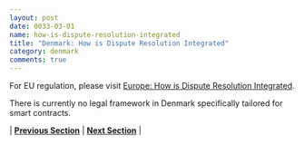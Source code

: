 ```yaml
---
layout: post
date: 0033-03-01
name: how-is-dispute-resolution-integrated
title: "Denmark: How is Dispute Resolution Integrated"
category: denmark
comments: true
---
```


For EU regulation, please visit [Europe: How is Dispute Resolution Integrated](https://neo-project.github.io/global-blockchain-compliance-hub//europe/europe-dispute-resolution.html).

There is currently no legal framework in Denmark specifically tailored for smart contracts.




| **[Previous Section](https://neo-project.github.io/global-blockchain-compliance-hub//denmark/denmark-smart-contracts.html)** | **[Next Section]( https://neo-project.github.io/global-blockchain-compliance-hub//denmark/denmark-nullify-smart-contracts.html)** |
